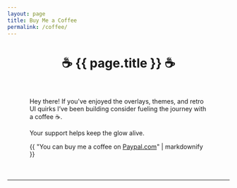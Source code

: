 ```yaml
---
layout: page
title: Buy Me a Coffee
permalink: /coffee/
---
```


<h1 style="text-align:center;">☕ {{ page.title }} ☕</h1>
<div style="margin:10%">
Hey there! If you've enjoyed the overlays, themes, and retro UI quirks I’ve been building consider fueling the journey with a coffee ☕.

Your support helps keep the glow alive.

{{ "You can buy me a coffee on [Paypal.com](https://www.paypal.me/vazfabian)" | markdownify }}

</div>

---
